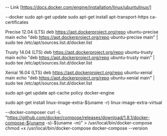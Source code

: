 -- Link [https://docs.docker.com/engine/installation/linux/ubuntulinux/]

--docker
sudo apt-get update
sudo apt-get install apt-transport-https ca-certificates


Precise 12.04 (LTS)	deb https://apt.dockerproject.org/repo ubuntu-precise main
echo "deb https://apt.dockerproject.org/repo ubuntu-precise main" | sudo tee /etc/apt/sources.list.d/docker.list

Trusty 14.04 (LTS)	deb https://apt.dockerproject.org/repo ubuntu-trusty main
echo "deb https://apt.dockerproject.org/repo ubuntu-trusty main" | sudo tee /etc/apt/sources.list.d/docker.list

Xenial 16.04 (LTS)	deb https://apt.dockerproject.org/repo ubuntu-xenial main
echo "deb https://apt.dockerproject.org/repo ubuntu-xenial main" | sudo tee /etc/apt/sources.list.d/docker.list

sudo apt-get update
apt-cache policy docker-engine

sudo apt-get install linux-image-extra-$(uname -r) linux-image-extra-virtual


--docker-composer
curl -L "https://github.com/docker/compose/releases/download/1.8.1/docker-compose-$(uname -s)-$(uname -m)" > /usr/local/bin/docker-compose
chmod +x /usr/local/bin/docker-compose
docker-compose --version
